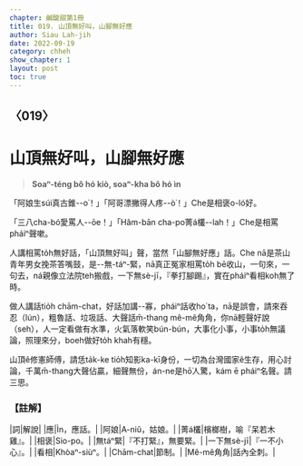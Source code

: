 ```yaml
---
chapter: 鹹酸甜第1冊
title: 019. 山頂無好叫，山腳無好應
author: Siau Lah-jih
date: 2022-09-19
category: chheh
show_chapter: 1
layout: post
toc: true
---
```

  
## 〈019〉
# 山頂無好叫，山腳無好應
>**Soaⁿ-téng bô hó kiò, soaⁿ-kha bô hó ìn**
 
「阿娘生súi真古錐--o͘！」「阿哥漂撇得人疼--ò͘！」Che是相褒o-ló好。

「三八cha-bó͘愛罵人--ōe！」「Hâm-bān cha-po͘菁á欉--lah！」Che是相罵pháiⁿ聲嗽。

人講相罵to̍h無好話，「山頂無好叫」聲，當然「山腳無好應」話。Che nā是茶山青年男女挽茶答嘴鼓，是--無-táⁿ-緊，nā真正冤家相罵to̍h bē收山，一句來，一句去，ná親像立法院teh搬戲，一下無sè-jī，『拳打腳踢』，實在pháiⁿ看相koh無了時。

做人講話tio̍h chām-chat，好話加講--寡，pháiⁿ話收ho͘ ta，nā是誤會，請來吞忍（lún），粗魯話、垃圾話、大聲話m̄-thang mê-mê角角，你nā輕聲好說（seh），人一定看做有水準，火氣落軟笑bún-bún，大事化小事，小事to̍h無議論，照理來分，boeh做好to̍h khah有穩。

山頂ê修憲師傅，請恁ta̍k-ke tio̍h知影ka-kī身份，一切為台灣國家ê生存，用心討論，千萬m̄-thang大聲佔贏，細聲無份，án-ne是hō͘人驚，kám ē pháiⁿ名聲。請三思。



### 【註解】

|詞|解說|
|應|Ìn，應話。|
|阿娘|A-niû，姑娘。|
|菁á欉|檳榔樹，喻『呆若木雞』。|
|相褒|Sio-po。|
|無táⁿ緊|『不打緊』，無要緊。|
|一下無sè-jī|『一不小心』。|
|看相|Khòaⁿ-siùⁿ。|
|Chām-chat|節制。|
|Mê-mê角角|話內全刺。|
